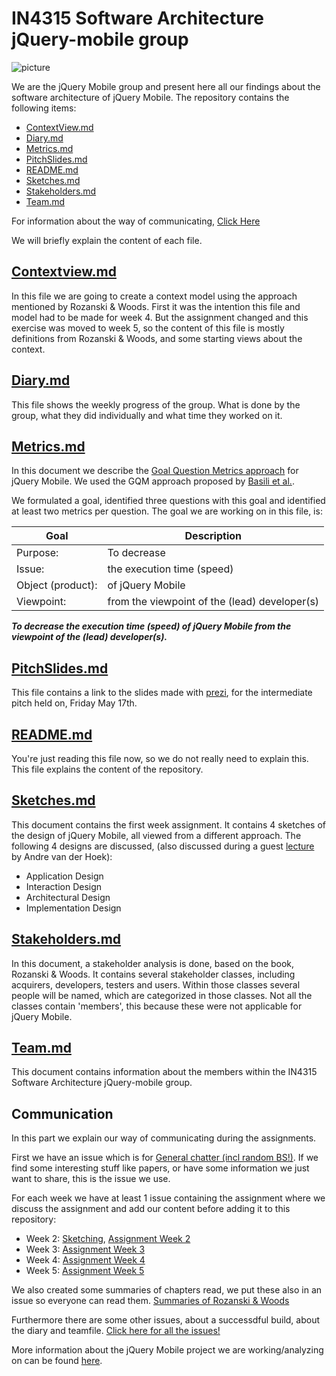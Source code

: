 # IN4315 Software Architecture jQuery-mobile group

![picture](http://jquerymobile.com/demos/1.2.1/docs/_assets/images/jquery-logo.png)

We are the jQuery Mobile group and present here all our findings about the software architecture of jQuery Mobile. 
The repository contains the following items:
* <a href="#contextview">ContextView.md</a>
* <a href="#diary">Diary.md</a>
* <a href="#metrics">Metrics.md</a>
* <a href="#pitch">PitchSlides.md</a>
* <a href="#readme">README.md</a>
* <a href="#sketches">Sketches.md</a>
* <a href="#stakeholders">Stakeholders.md</a>
* <a href="#team">Team.md</a>

For information about the way of communicating, <a href="#communication">Click Here</a>

We will briefly explain the content of each file.

## <a name="contextview">[Contextview.md](https://github.com/delftswa/ReportingRepo/blob/jquery-mobile-week4/jquery-mobile/ContextView.md)</a>

In this file we are going to create a context model using the approach mentioned by Rozanski & Woods. 
First it was the intention this file and model had to be made for week 4. 
But the assignment changed and this exercise was moved to week 5, so the content of this file is mostly definitions
from Rozanski & Woods, and some starting views about the context.

## <a name="diary">[Diary.md](https://github.com/delftswa/ReportingRepo/blob/jquery-mobile-week4/jquery-mobile/Diary.md)</a>

This file shows the weekly progress of the group. What is done by the group, what they did individually and what time they worked on it.

## <a name="metrics">[Metrics.md](https://github.com/delftswa/ReportingRepo/blob/jquery-mobile-week4/jquery-mobile/Metrics.md)</a>

In this document we describe the [Goal Question Metrics approach](http://en.wikipedia.org/wiki/GQM) for jQuery Mobile. 
We used the GQM approach proposed by [Basili et al.](http://fub-taslim.googlecode.com/svn/trunk/WEMSE/INSTICC_Conference_Latex/gqm.pdf). 

We formulated a goal, identified three questions with this goal and identified at least two metrics per question.
The goal we are working on in this file, is:

Goal | Description | 
--- | -----
Purpose: | To decrease
Issue: | the execution time (speed)
Object (product): | of jQuery Mobile
Viewpoint: | from the viewpoint of the (lead) developer(s)

_**To decrease the execution time (speed) of jQuery Mobile from the viewpoint of the (lead) developer(s).**_

## <a name="pitch">[PitchSlides.md](https://github.com/delftswa/ReportingRepo/blob/jquery-mobile-week4/jquery-mobile/PitchSlides.md)</a>
This file contains a link to the slides made with [prezi](http://www.prezi.com), for the intermediate pitch held on, Friday May 17th.

## <a name="readme">[README.md](https://github.com/delftswa/ReportingRepo/blob/jquery-mobile-week4/jquery-mobile/README.md)</a>
You're just reading this file now, so we do not really need to explain this. This file explains the content of the repository.

## <a name="sketches">[Sketches.md](https://github.com/delftswa/ReportingRepo/blob/jquery-mobile-week4/jquery-mobile/Sketches.md)</a>
This document contains the first week assignment. It contains 4 sketches of the design of jQuery Mobile, all viewed from a different approach.
The following 4 designs are discussed, (also discussed during a guest [lecture](https://github.com/delftswa/lectures/blob/master/02-vanDerHoekSketching.pdf) by Andre van der Hoek):

* Application Design
* Interaction Design
* Architectural Design
* Implementation Design

## <a name="stakeholders">[Stakeholders.md](https://github.com/delftswa/ReportingRepo/blob/jquery-mobile-week4/jquery-mobile/Stakeholders.md)</a>
In this document, a stakeholder analysis is done, based on the book, Rozanski & Woods.
It contains several stakeholder classes, including acquirers, developers, testers and users. Within those classes several people will be named, which are categorized in those classes.
Not all the classes contain 'members', this because these were not applicable for jQuery Mobile.

## <a name="team">[Team.md](https://github.com/delftswa/ReportingRepo/blob/jquery-mobile-week4/jquery-mobile/Team.md)</a>
This document contains information about the members within the IN4315 Software Architecture jQuery-mobile group.


## <a name="communication">Communication</a>
In this part we explain our way of communicating during the assignments. 

First we have an issue which is for [General chatter (incl random BS!)](https://github.com/delftswa/jquery-mobile/issues/3). If we find some interesting stuff like papers, or have some information we just want to share, this is the issue we use.

For each week we have at least 1 issue containing the assignment where we discuss the assignment and add our content before adding it to this repository:
* Week 2: [Sketching](https://github.com/delftswa/jquery-mobile/issues/1), [Assignment Week 2](https://github.com/delftswa/jquery-mobile/issues/6)
* Week 3: [Assignment Week 3](https://github.com/delftswa/jquery-mobile/issues/10)
* Week 4: [Assignment Week 4](https://github.com/delftswa/jquery-mobile/issues/12)
* Week 5: [Assignment Week 5](https://github.com/delftswa/jquery-mobile/issues/13)
 
We also created some summaries of chapters read, we put these also in an issue so everyone can read them.
[Summaries of Rozanski & Woods](https://github.com/delftswa/jquery-mobile/issues/9)

Furthermore there are some other issues, about a successdful build, about the diary and teamfile. [Click here for all the issues!](https://github.com/delftswa/jquery-mobile/issues?state=open)

More information about the jQuery Mobile project we are working/analyzing on can be found [here](https://github.com/delftswa/jquery-mobile).

